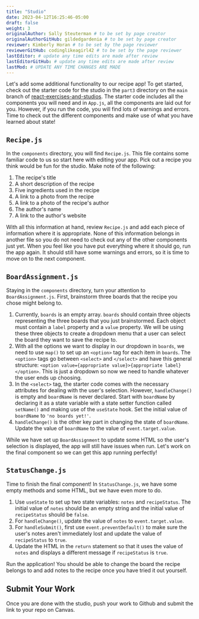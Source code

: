 ```yaml
---
title: "Studio"
date: 2023-04-12T16:25:46-05:00
draft: false
weight: 3
originalAuthor: Sally Steuterman # to be set by page creator
originalAuthorGitHub: gildedgardenia # to be set by page creator
reviewer: Kimberly Horan # to be set by the page reviewer
reviewerGitHub: codinglikeagirl42 # to be set by the page reviewer
lastEditor: # update any time edits are made after review
lastEditorGitHub: # update any time edits are made after review
lastMod: # UPDATE ANY TIME CHANGES ARE MADE
---
```


Let's add some additional functionality to our recipe app! To get started, check out the starter code for the studio in the `part3` directory on the `main` branch of [react-exercises-and-studios](https://github.com/LaunchCodeEducation/react-exercises-and-studios). The starter code includes all the components you will need and in `App.js`, all the components are laid out for you. However, if you run the code, you will find lots of warnings and errors. Time to check out the different components and make use of what you have learned about state!

## `Recipe.js`

In the `components` directory, you will find `Recipe.js`. This file contains some familiar code to us so start here with editing your app. Pick out a recipe you think would be fun for the studio. Make note of the following:

1. The recipe's title
1. A short description of the recipe
1. Five ingredients used in the recipe
1. A link to a photo from the recipe
1. A link to a photo of the recipe's author
1. The author's name 
1. A link to the author's website

With all this information at hand, review `Recipe.js` and add each piece of information where it is appropriate. None of this information belongs in another file so you do not need to check out any of the other components just yet. When you feel like you have put everything where it should go, run the app again. It should still have some warnings and errors, so it is time to move on to the next component.

## `BoardAssignment.js`

Staying in the `components` directory, turn your attention to `BoardAssignment.js`. First, brainstorm three boards that the recipe you chose might belong to. 

1. Currently, `boards` is an empty array. `boards` should contain three objects representing the three boards that you just brainstormed. Each object must contain a `label` property and a `value` property. We will be using these three objects to create a dropdown menu that a user can select the board they want to save the recipe to.
1. With all the options we want to display in our dropdown in `boards`, we need to use `map()` to set up an `<option>` tag for each item in `boards`. The `<option>` tags go between `<select>` and `</select>` and have this general structure: `<option value={appropriate value}>{appropriate label}</option>`. This is just a dropdown so now we need to handle whatever the user ends up choosing.
1. In the `<select>` tag, the starter code comes with the necessary attributes for dealing with the user's selection. However, `handleChange()` is empty and `boardName` is never declared. Start with `boardName` by declaring it as a state variable with a state setter function called `setName()` and making use of the `useState` hook. Set the initial value of `boardName` to `'no boards yet!'`.
1. `handleChange()` is the other key part in changing the state of `boardName`. Update the value of `boardName` to the value of `event.target.value`.

While we have set up `BoardAssignment` to update some HTML so the user's selection is displayed, the app will still have issues when run. Let's work on the final component so we can get this app running perfectly!

## `StatusChange.js`

Time to finish the final component! In `StatusChange.js`, we have some empty methods and some HTML, but we have even more to do.

1. Use `useState` to set up two state variables: `notes` and `recipeStatus`. The initial value of `notes` should be an empty string and the initial value of `recipeStatus` should be `false`.
1. For `handleChange()`, update the value of `notes` to `event.target.value`.
1. For `handleSubmit()`, first use `event.preventDefault()` to make sure the user's notes aren't immediately lost and update the value of `recipeStatus` to `true`. 
1. Update the HTML in the `return` statement so that it uses the value of `notes` and displays a different message if `recipeStatus` is `true`.

Run the application! You should be able to change the board the recipe belongs to and add notes to the recipe once you have tried it out yourself.

## Submit Your Work

Once you are done with the studio, push your work to Github and submit the link to your repo on Canvas.